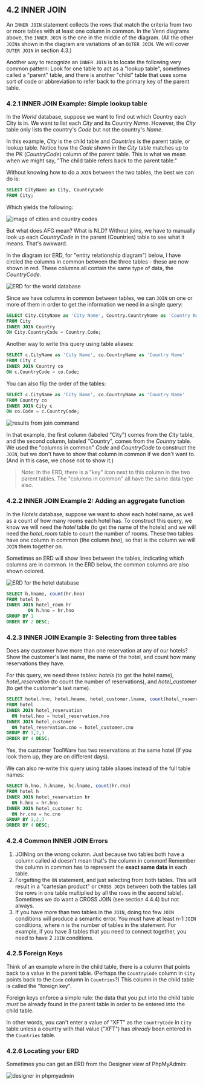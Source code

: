 ## 4.2 INNER JOIN
An `INNER JOIN` statement collects the rows that match the criteria from two or more tables with at least one column in common. In the Venn diagrams above, the `INNER JOIN` is the one in the middle of the diagram. (All the other `JOIN`s shown in the diagram are variations of an `OUTER JOIN`. We will cover `OUTER JOIN` in section 4.3.)

Another way to recognize an `INNER JOIN` is to locate the following very common pattern: Look for one table to act as a "lookup table", sometimes called a "parent" table, and there is another "child" table that uses some sort of code or abbreviation to refer back to the primary key of the parent table. 

### 4.2.1 INNER JOIN Example: Simple lookup table
In the *World* database, suppose we want to find out which Country each City is in. We want to list each *City* and its Country *Name*. However, the *City* table only lists the country's *Code* but not the country's *Name*. 

In this example, *City* is the child table and *Countries* is the parent table, or lookup table. Notice how the *Code* shown in the *City* table matches up to the PK (*CountryCode*) column of the parent table. This is what we mean when we might say, "The child table refers back to the parent table."

Without knowing how to do a `JOIN` between the two tables, the best we can do is:

```sql
SELECT CityName as City, CountryCode
FROM City;
```
Which yields the following:

![image of cities and country codes](https://github.com/megansquire/CSC301Spr2019/blob/master/images/4.2.png)

But what does AFG mean? What is NLD? Without joins, we have to manually look up each *CountryCode* in the parent (Countries) table to see what it means. That's awkward.

In the diagram (or ERD, for "entity relationship diagram") below, I have circled the columns in common between the three tables - these are now shown in red. These columns all contain the same type of data, the *CountryCode*. 

![ERD for the world database](https://github.com/megansquire/CSC301Spr2019/blob/master/images/4.3.png)

Since we have columns in common between tables, we can `JOIN` on one or more of them in order to get the information we need in a single query:

```sql
SELECT City.CityName as 'City Name', Country.CountryName as 'Country Name'
FROM City
INNER JOIN Country
ON City.CountryCode = Country.Code;
```
Another way to write this query using table aliases:
```sql
SELECT c.CityName as 'City Name', co.CountryName as 'Country Name'
FROM City c
INNER JOIN Country co
ON c.CountryCode = co.Code;
```
You can also flip the order of the tables:
```sql
SELECT c.CityName as 'City Name', co.CountryName as 'Country Name'
FROM Country co
INNER JOIN City c
ON co.Code = c.CountryCode;
```
![results from join command](https://github.com/megansquire/CSC301Spr2019/blob/master/images/4.4.png)

In that example, the first column (labeled "City") comes from the *City* table, and the second column, labeled "Country", comes from the *Country* table. We used the "columns in common" *Code* and *CountryCode* to construct the `JOIN`, but we don't have to show that column in common if we don't want to. (And in this case, we chose not to show it.)

> Note: In the ERD, there is a "key" icon next to this column in the two parent tables. The "columns in common" all have the same data type also.

### 4.2.2 INNER JOIN Example 2: Adding an aggregate function
In the *Hotels* database, suppose we want to show each hotel name, as well as a count of how many rooms each hotel has. To construct this query, we know we will need the *hotel* table (to get the name of the hotels) and we will need the *hotel_room* table to count the number of rooms. These two tables have one column in common (the column *hno*), so that is the column we will `JOIN` them together on.

Sometimes an ERD will show lines between the tables, indicating which columns are in common. In the ERD below, the common columns are also shown colored.

![ERD for the hotel database](https://github.com/megansquire/CSC301Spr2019/blob/master/images/4.5.png)

```sql
SELECT h.hname, count(hr.hno)
FROM hotel h
INNER JOIN hotel_room hr
        ON h.hno = hr.hno
GROUP BY 1
ORDER BY 2 DESC;
```
### 4.2.3 INNER JOIN Example 3: Selecting from three tables
Does any customer have more than one reservation at any of our hotels? Show the customer's last name, the name of the hotel, and count how many reservations they have. 

For this query, we need three tables: *hotels* (to get the hotel name), *hotel_reservation* (to count the number of reservations), and *hotel_customer* (to get the customer's last name).

```sql
SELECT hotel.hno, hotel.hname, hotel_customer.lname, count(hotel_reservation.rno) 
FROM hotel 
INNER JOIN hotel_reservation 
  ON hotel.hno = hotel_reservation.hno 
INNER JOIN hotel_customer 
  ON hotel_reservation.cno = hotel_customer.cno 
GROUP BY 1,2,3 
ORDER BY 4 DESC;
```
Yes, the customer ToolWare has two reservations at the same hotel (if you look them up, they are on different days).

We can also re-write this query using table aliases instead of the full table names:

```sql
SELECT h.hno, h.hname, hc.lname, count(hr.rno) 
FROM hotel h
INNER JOIN hotel_reservation hr
  ON h.hno = hr.hno 
INNER JOIN hotel_customer hc
  ON hr.cno = hc.cno 
GROUP BY 1,2,3 
ORDER BY 4 DESC;
```
### 4.2.4 Common INNER JOIN Errors

1. JOINing on the wrong column. Just because two tables both have a column called *id* doesn't mean that's the column in common! Remember the column in common has to represent the **exact same data** in each table.
2. Forgetting the `ON` statement, and just selecting from both tables. This will result in a "cartesian product" or `CROSS JOIN` between both the tables (all the rows in one table multiplied by all the rows in the second table). Sometimes we do want a CROSS JOIN (see section 4.4.4) but not always.
3. If you have more than two tables in the `JOIN`, doing too few `JOIN` conditions will produce a semantic error. You must have at least n-1 `JOIN` conditions, where n is the number of tables in the statement. For example, if you have 3 tables that you need to connect together, you need to have 2 `JOIN` conditions.

### 4.2.5 Foreign Keys

Think of an example where in the child table, there is a column that points back to a value in the parent table. (Perhaps the  `CountryCode` column in `City` points back to the `Code` column in `Countries`?) This column in the child table is called the "foreign key". 

Foreign keys enforce a simple rule: the data that you put into the child table *must* be already found in the parent table in order to be entered into the child table. 

In other words, you can't enter a value of "XFT" as the `CountryCode` in `City` table unless a country with that value ("XFT") has *already* been entered in the `Countries` table.

### 4.2.6 Locating your ERD
Sometimes you can get an ERD from the Designer view of PhpMyAdmin:

![designer in phpmyadmin](https://github.com/megansquire/CSC301Spr2019/blob/master/images/4.6.png)

